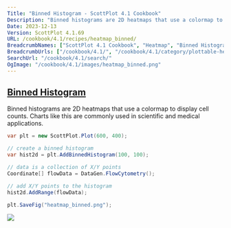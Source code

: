 ```yaml
---
Title: "Binned Histogram - ScottPlot 4.1 Cookbook"
Description: "Binned histograms are 2D heatmaps that use a colormap to display cell counts. Charts like this are commonly used in scientific and medical applications."
Date: 2023-12-13
Version: ScottPlot 4.1.69
URL: /cookbook/4.1/recipes/heatmap_binned/
BreadcrumbNames: ["ScottPlot 4.1 Cookbook", "Heatmap", "Binned Histogram"]
BreadcrumbUrls: ["/cookbook/4.1/", "/cookbook/4.1/category/plottable-heatmap", "/cookbook/4.1/recipes/heatmap_binned/"]
SearchUrl: "/cookbook/4.1/search/"
OgImage: "/cookbook/4.1/images/heatmap_binned.png"
---
```


<h2><a id='binned-histogram' href='/cookbook/4.1/recipes/heatmap_binned/'>Binned Histogram</a></h2>

Binned histograms are 2D heatmaps that use a colormap to display cell counts. Charts like this are commonly used in scientific and medical applications.

```cs
var plt = new ScottPlot.Plot(600, 400);

// create a binned histogram
var hist2d = plt.AddBinnedHistogram(100, 100);

// data is a collection of X/Y points
Coordinate[] flowData = DataGen.FlowCytometry();

// add X/Y points to the histogram
hist2d.AddRange(flowData);

plt.SaveFig("heatmap_binned.png");
```

<img src='../../images/heatmap_binned.png' class='d-block mx-auto my-5' />


